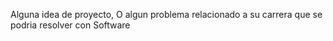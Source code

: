 Alguna idea de proyecto,
O algun problema relacionado a su carrera que se podria resolver con Software